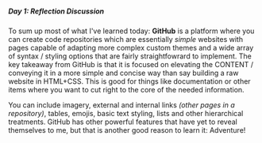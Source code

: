 ##### Day 1: Reflection Discussion
To sum up most of what I've learned today: **GitHub** is a platform where you can create code repositories which are essentially *simple* websites with pages capable of adapting more complex custom themes and a wide array of syntax / styling options that are fairly straightfowrard to implement. 
The key takeaway from GitHub is that it is focused on elevating the CONTENT / conveying it in a more simple and concise way than say building a raw website in HTML+CSS. 
This is good for things like documentation or other items where you want to cut right to the core of the needed information.

You can include imagery, external and internal links *(other pages in a repository)*, tables, emojis, basic text styling, lists and other hierarchical treatments.
GitHub has other powerful features that have yet to reveal themselves to me, but that is another good reason to learn it: Adventure!
